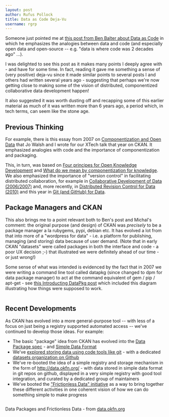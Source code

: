 ```yaml
---
layout: post
author: Rufus Pollock
title: Data as Code Deja-Vu
username: rgrp
---
```


Someone just pointed me at [this post from Ben Balter about Data as Code][ben] in which he emphasizes the analogies between data and code (and especially open data and open-source -- e.g. "data is where code was 2 decades ago" ...).

I was delighted to see this post as it makes many points I deeply agree with - and have for some time. In fact, reading it gave me something a sense of (very positive) deja-vu since it made similar points to several posts I and others had written several years ago - suggesting that perhaps we're now getting close to making some of the vision of distributed, componentized collaborative data development happen!

It also suggested it was worth dusting off and recapping some of this earlier material as much of it was written more than 6 years ago, a period which, in tech terms, can seem like the stone age.

[ben]: http://ben.balter.com/2013/09/16/treat-data-as-code/

## Previous Thinking

For example, there is this essay from 2007 on <a href="http://blog.okfn.org/writings/componentization/">Componentization and Open Data</a> that Jo Walsh and I wrote for our XTech talk that year on CKAN. It emphasized analogies with code and the importance of componentization and packaging.

This, in turn, was based on <a href="http://blog.okfn.org/2006/05/09/the-four-principles-of-open-knowledge-development/">Four principes for Open Knowledge Development</a> and <a href="http://blog.okfn.org/2007/04/30/what-do-we-mean-by-componentization-for-knowledge/">What do we mean by componentization for knowledge</a>. We also emphasized the importance of "version control" in facilitating distributed collaboration, for example in [Collaborative Development of Data (2006/2007)][collab] and, more recently, in [Distributed Revision Control for Data (2010)][vcs] and this year in [Git (and GitHub) for Data][git].

[collab]: http://blog.okfn.org/2007/02/20/collaborative-development-of-data/
[vcs]: http://blog.okfn.org/2010/07/12/we-need-distributed-revisionversion-control-for-data/
[git]: http://blog.okfn.org/2013/07/02/git-and-github-for-data/

## Package Managers and CKAN

This also brings me to a point relevant both to Ben's post and Michal's comment: the original purpose (and design) of CKAN was *precisely* to be a package manager a la rubygems, pypi, debian etc. It has evolved a lot from that into more of a "wordpress for data" - i.e. a platform for publishing, managing (and storing) data because of user demand. (Note that in early CKAN "datasets" were called packages in both the interface and code - a poor UX decision ;-) that illustrated we were definitely ahead of our time - or just wrong!)

Some sense of what was intended is evidenced by the fact that in 2007 we were writing a command line tool called datapkg (since changed to dpm for data package manager) to act at the command equivalent of gem / pip / apt-get - see <a href="http://blog.okfn.org/2010/02/23/introducing-datapkg/">this Introducting DataPkg post</a> which included this diagram illustrating how things were supposed to work.

<img src="http://m.okfn.org/files/talks/media/debian_of_data.png" alt="" />

## Recent Developments

As CKAN has evolved into a more general-purpose tool -- with less of a focus on just being a registry supported automated access -- we've continued to develop those ideas. For example:

* The basic "package" idea from CKAN has evolved into the [Data Package spec][dp] - and [Simple Data Format][sdf]
* We've [explored storing data using code tools like git][git] - with a dedicated [datasets organization on Github][datasets]
* We've re-booted the idea of a simple registry and storage mechanism in the form of <http://data.okfn.org/> - with data stored in simple data format in git repos on github, displayed in a very simple registry with good tool integration, and curated by a dedicated group of maintainers
* We've booted the ["Frictionless Data" initiative][frictionless] as a way to bring together these different activities in one coherent vision of how we can do something simple to make progress

<a href="http://data.okfn.org/standards"><img src="http://assets.okfn.org/p/data.okfn.org/img/the-idea.png" alt="" /></a>

<p class="caption">Data Packages and Frictionless Data - from <a href="http://data.okfn.org/about">data.okfn.org</a></p>


[dp]: http://data.okfn.org/standards/data-package
[sdf]: http://data.okfn.org/standards/simple-data-format
[datasets]: http://github.com/datasets
[frictionless]: http://blog.okfn.org/2013/04/24/frictionless-data-making-it-radically-easier-to-get-stuff-done-with-data/

